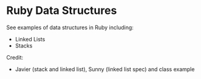 Ruby Data Structures
====================

See examples of data structures in Ruby including:
* Linked Lists
* Stacks

Credit:
* Javier (stack and linked list), Sunny (linked list spec) and class example
